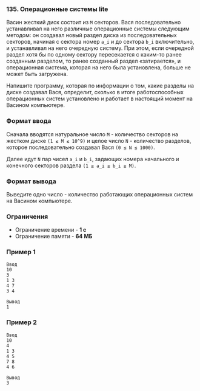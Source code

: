 ### 135. Операционные системы lite
Васин жесткий диск состоит из `M` секторов. Вася последовательно устанавливал на него различные операционные системы следующим методом: он создавал новый раздел диска из последовательных секторов, начиная с сектора номер `a_i` и до сектора `b_i` включительно, и устанавливал на него очередную систему. При этом, если очередной раздел хотя бы по одному сектору пересекается с каким-то ранее созданным разделом, то ранее созданный раздел «затирается», и операционная система, которая на него была установлена, больше не может быть загружена.

Напишите программу, которая по информации о том, какие разделы на диске создавал Вася, определит, сколько в итоге работоспособных операционных систем установлено и работает в настоящий момент на Васином компьютере.

### Формат ввода
Сначала вводятся натуральное число `M` - количество секторов на жестком диске `(1 ≤ M ≤ 10^9)` и целое число `N` - количество разделов, которое последовательно создавал Вася `(0 ≤ N ≤ 1000)`.

Далее идут `N` пар чисел
`a_i` и `b_i`, задающих номера начального и конечного секторов раздела `(1 ≤ a_i ≤ b_i ≤ M)`.

### Формат вывода
Выведите одно число - количество работающих операционных систем на Васином компьютере.

### Ограничения
- Ограничение времени - **1 с**
- Ограничение памяти - **64 МБ**

### Пример 1
```
Ввод
10
3
1 3
4 7
3 4

Вывод
1
```

### Пример 2
```
Ввод
10
4
1 3
4 5
7 8
4 6

Вывод
3
```